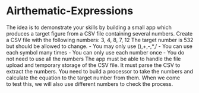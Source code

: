# Airthematic-Expressions
 The idea is to demonstrate your skills by building a small app which produces a target figure from a CSV file containing several numbers. Create a CSV file with the following numbers: 3, 4, 8, 7, 12 The target number is 532 but should be allowed to change. - You may only use (),+,-,*,/ - You can use each symbol many times - You can only use each number once - You do not need to use all the numbers The app must be able to handle the file upload and temporary storage of the CSV file. It must parse the CSV to extract the numbers. You need to build a processor to take the numbers and calculate the equation to the target number from them. When we come to test this, we will also use different numbers to check the process.
